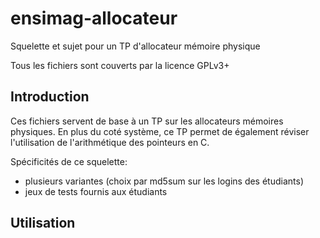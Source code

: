 ensimag-allocateur
==================

Squelette et sujet pour un TP d'allocateur mémoire physique

Tous les fichiers sont couverts par la licence GPLv3+

Introduction
----------

Ces fichiers servent de base à un TP sur les allocateurs mémoires
physiques. En plus du coté système, ce TP permet de également réviser
l'utilisation de l'arithmétique des pointeurs en C.

Spécificités de ce squelette:
- plusieurs variantes (choix par md5sum sur les logins des étudiants)
- jeux de tests fournis aux étudiants

Utilisation
----------



